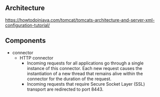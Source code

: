 ## Architecture  
https://howtodoinjava.com/tomcat/tomcats-architecture-and-server-xml-configuration-tutorial/

## Components
- connector
  - HTTP connector  
    - Incoming requests for all applications go through a single instance of this connector. Each new request causes the instantiation of a new thread that remains alive within the connector for the duration of the request.  
    - Incoming requests that require Secure Socket Layer (SSL) transport are redirected to port 8443.